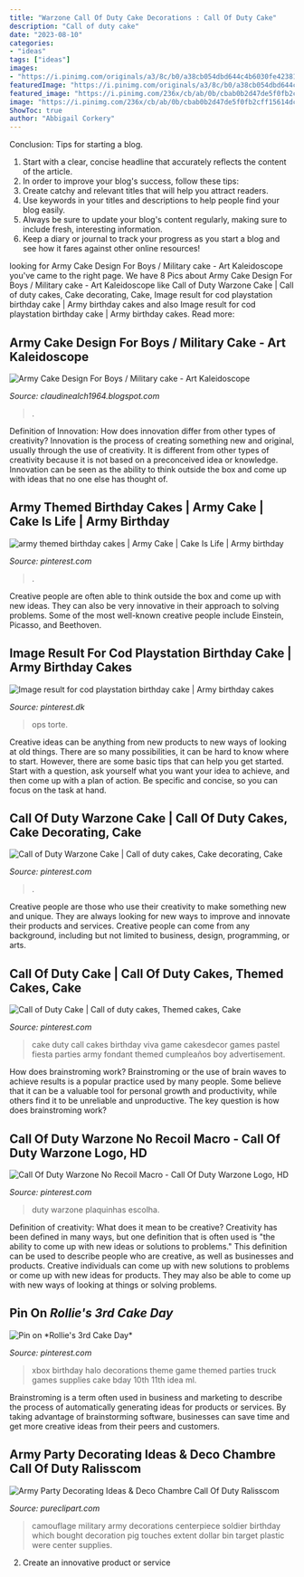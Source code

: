 ```yaml
---
title: "Warzone Call Of Duty Cake Decorations : Call Of Duty Cake"
description: "Call of duty cake"
date: "2023-08-10"
categories:
- "ideas"
tags: ["ideas"]
images:
- "https://i.pinimg.com/originals/a3/8c/b0/a38cb054dbd644c4b6030fe42381e0cc.jpg"
featuredImage: "https://i.pinimg.com/originals/a3/8c/b0/a38cb054dbd644c4b6030fe42381e0cc.jpg"
featured_image: "https://i.pinimg.com/236x/cb/ab/0b/cbab0b2d47de5f0fb2cff15614dc2d4d.jpg?nii=t"
image: "https://i.pinimg.com/236x/cb/ab/0b/cbab0b2d47de5f0fb2cff15614dc2d4d.jpg?nii=t"
ShowToc: true
author: "Abbigail Corkery"
---
```



Conclusion: Tips for starting a blog.
1. Start with a clear, concise headline that accurately reflects the content of the article.
2. In order to improve your blog's success, follow these tips: 
3. Create catchy and relevant titles that will help you attract readers. 
4. Use keywords in your titles and descriptions to help people find your blog easily. 
5. Always be sure to update your blog's content regularly, making sure to include fresh, interesting information. 
6. Keep a diary or journal to track your progress as you start a blog and see how it fares against other online resources!

	

		
looking for Army Cake Design For Boys / Military cake - Art Kaleidoscope you've came to the right page. We have 8 Pics about Army Cake Design For Boys / Military cake - Art Kaleidoscope like Call of Duty Warzone Cake | Call of duty cakes, Cake decorating, Cake, Image result for cod playstation birthday cake | Army birthday cakes and also Image result for cod playstation birthday cake | Army birthday cakes. Read more:
		
    
## Army Cake Design For Boys / Military Cake - Art Kaleidoscope

<img loading=lazy src="https://i.pinimg.com/originals/5a/80/30/5a80306dbc5d9f9cafa861375ba7e9d1.jpg" onerror="this.onerror=null;this.src='https://tse2.mm.bing.net/th?id=OIP.88V-tIu2BikwACRh-balLwHaMm&amp;pid=15.1';" alt="Army Cake Design For Boys / Military cake - Art Kaleidoscope">

_Source: claudinealch1964.blogspot.com_

>. 

	

Definition of Innovation: How does innovation differ from other types of creativity?
Innovation is the process of creating something new and original, usually through the use of creativity. It is different from other types of creativity because it is not based on a preconceived idea or knowledge. Innovation can be seen as the ability to think outside the box and come up with ideas that no one else has thought of.

    
## Army Themed Birthday Cakes | Army Cake | Cake Is Life | Army Birthday

<img loading=lazy src="https://i.pinimg.com/originals/c4/59/8c/c4598ce3647d80980036374a499f75d6.jpg" onerror="this.onerror=null;this.src='https://tse3.mm.bing.net/th?id=OIP.W2DqlIeQ_vbYG_7dC3JobgHaFj&amp;pid=15.1';" alt="army themed birthday cakes | Army Cake | Cake Is Life | Army birthday">

_Source: pinterest.com_

>. 

	

Creative people are often able to think outside the box and come up with new ideas. They can also be very innovative in their approach to solving problems. Some of the most well-known creative people include Einstein, Picasso, and Beethoven.

    
## Image Result For Cod Playstation Birthday Cake | Army Birthday Cakes

<img loading=lazy src="https://i.pinimg.com/736x/a5/3c/ca/a53ccad18da7a48a05e9d0d362e8ed89.jpg" onerror="this.onerror=null;this.src='https://tse4.mm.bing.net/th?id=OIP.hvk483pB8fWn8w2s-VyfxAHaHa&amp;pid=15.1';" alt="Image result for cod playstation birthday cake | Army birthday cakes">

_Source: pinterest.dk_

>ops torte. 

	

Creative ideas can be anything from new products to new ways of looking at old things. There are so many possibilities, it can be hard to know where to start. However, there are some basic tips that can help you get started. Start with a question, ask yourself what you want your idea to achieve, and then come up with a plan of action. Be specific and concise, so you can focus on the task at hand.

    
## Call Of Duty Warzone Cake | Call Of Duty Cakes, Cake Decorating, Cake

<img loading=lazy src="https://i.pinimg.com/736x/f6/b5/54/f6b5541f3423950b1a4d654e169698bc.jpg" onerror="this.onerror=null;this.src='https://tse4.mm.bing.net/th?id=OIP.ABgpnmHa_xx8E8VSy4mBJAHaMN&amp;pid=15.1';" alt="Call of Duty Warzone Cake | Call of duty cakes, Cake decorating, Cake">

_Source: pinterest.com_

>. 

	

Creative people are those who use their creativity to make something new and unique. They are always looking for new ways to improve and innovate their products and services. Creative people can come from any background, including but not limited to business, design, programming, or arts.

    
## Call Of Duty Cake | Call Of Duty Cakes, Themed Cakes, Cake

<img loading=lazy src="https://i.pinimg.com/originals/d3/26/29/d32629e9e40aeff057cad6809babf667.jpg" onerror="this.onerror=null;this.src='https://tse2.mm.bing.net/th?id=OIP.MGJw7iTlmPc3RO2V84JbYgHaKW&amp;pid=15.1';" alt="Call of Duty Cake | Call of duty cakes, Themed cakes, Cake">

_Source: pinterest.com_

>cake duty call cakes birthday viva game cakesdecor games pastel fiesta parties army fondant themed cumpleaños boy advertisement. 

	

How does brainstroming work?
Brainstroming or the use of brain waves to achieve results is a popular practice used by many people. Some believe that it can be a valuable tool for personal growth and productivity, while others find it to be unreliable and unproductive. The key question is how does brainstroming work?

    
## Call Of Duty Warzone No Recoil Macro - Call Of Duty Warzone Logo, HD

<img loading=lazy src="https://i.pinimg.com/236x/cb/ab/0b/cbab0b2d47de5f0fb2cff15614dc2d4d.jpg?nii=t" onerror="this.onerror=null;this.src='https://tse2.mm.bing.net/th?id=OIP.p9s36ISyKnKAHxX84iT-jwAAAA&amp;pid=15.1';" alt="Call Of Duty Warzone No Recoil Macro - Call Of Duty Warzone Logo, HD">

_Source: pinterest.com_

>duty warzone plaquinhas escolha. 

	

Definition of creativity: What does it mean to be creative?
Creativity has been defined in many ways, but one definition that is often used is "the ability to come up with new ideas or solutions to problems." This definition can be used to describe people who are creative, as well as businesses and products. Creative individuals can come up with new solutions to problems or come up with new ideas for products. They may also be able to come up with new ways of looking at things or solving problems.

    
## Pin On *Rollie&#039;s 3rd Cake Day*

<img loading=lazy src="https://i.pinimg.com/originals/a3/8c/b0/a38cb054dbd644c4b6030fe42381e0cc.jpg" onerror="this.onerror=null;this.src='https://tse1.mm.bing.net/th?id=OIP.UaiADvGhAT_G4t5b_ngWywHaJ4&amp;pid=15.1';" alt="Pin on *Rollie&#039;s 3rd Cake Day*">

_Source: pinterest.com_

>xbox birthday halo decorations theme game themed parties truck games supplies cake bday 10th 11th idea ml. 

	

Brainstroming is a term often used in business and marketing to describe the process of automatically generating ideas for products or services. By taking advantage of brainstorming software, businesses can save time and get more creative ideas from their peers and customers.

    
## Army Party Decorating Ideas &amp; Deco Chambre Call Of Duty Ralisscom

<img loading=lazy src="http://4.bp.blogspot.com/-rUktE9g9eso/UhpZxyMRiqI/AAAAAAAACIQ/g87sF-coZ8Q/s1600/IMG_0624.jpg" onerror="this.onerror=null;this.src='https://tse1.mm.bing.net/th?id=OIP.qpUFY7emTzoPCoi1qgsbyAHaJ4&amp;pid=15.1';" alt="Army Party Decorating Ideas &amp; Deco Chambre Call Of Duty Ralisscom">

_Source: pureclipart.com_

>camouflage military army decorations centerpiece soldier birthday which bought decoration pig touches extent dollar bin target plastic were center supplies. 

	

2. Create an innovative product or service 

